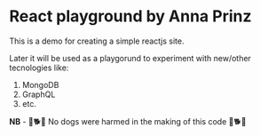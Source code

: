 # React playground by Anna Prinz

This is a demo for creating a simple reactjs site.

Later it will be used as a playgorund to experiment with new/other tecnologies like:

1. MongoDB
2. GraphQL
3. etc.

**NB** - 🐶🐕🐺 No dogs were harmed in the making of this code 🐶🐕🐺
